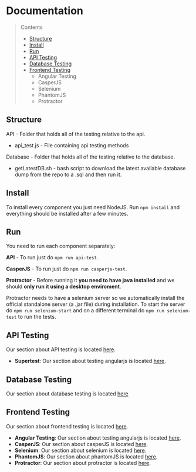 # Documentation

> Contents
> * [Structure](#structure)
> * [Install](#install)
> * [Run](#run)
> * [API Testing](#api-testing)
> * [Database Testing](#database-testing)
> * [Frontend Testing](#frontend-testing)
>   * Angular Testing
>   * CasperJS
>   * Selenium
>   * PhantomJS
>   * Protractor

## Structure

API - Folder that holds all of the testing relative to the api.

* api_test.js - File containing api testing methods

Database - Folder that holds all of the testing relative to the database.

* getLatestDB.sh - bash script to download the latest available database dump from the repo to a .sql and then run it.

## Install

To install every component you just need NodeJS. Run `npm install` and everything should be installed after a few minutes.

## Run

You need to run each component separately:

**API** - To run just do `npm run api-test`.

**CasperJS** - To run just do `npm run casperjs-test`.

**Protractor** - Before running it **you need to have java installed** and we should **only run it using a desktop enviroment**.

Protractor needs to have a selenium server so we automatically install the official standalone server (a .jar file) during installation. To start the server do `npm run selenium-start` and on a different terminal do `npm run selenium-test` to run the tests.


## API Testing
Our section about API testing is located [here](API/index.md).

* **Supertest**: Our section about testing angularjs is located [here](API/Supertest/Supertest.md).

## Database Testing
Our section about database testing is located [here](Database/index.md)

## Frontend Testing
Our section about frontend testing is located [here](Frontend/index.md).

* **Angular Testing**: Our section about testing angularjs is located [here](Frontend/Angular/angular.md).
* **CasperJS**: Our section about casperJS is located [here](Frontend/CasperJS/CasperJS.md).
* **Selenium**: Our section about selenium is located [here](Frontend/Selenium/Selenium.md).
* **PhantomJS**: Our section about phantomJS is located [here](Frontend/PhantomJS/PhantomJS.md).
* **Protractor**: Our section about protractor is located [here](Frontend/Selenium/Protractor.md).
